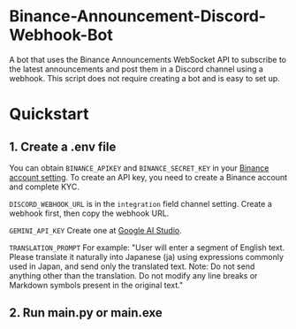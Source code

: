 # Binance-Announcement-Discord-Webhook-Bot
A bot that uses the Binance Announcements WebSocket API to subscribe to the latest announcements and post them in a Discord channel using a webhook. This script does not require creating a bot and is easy to set up.

# Quickstart
## 1. Create a .env file

You can obtain `BINANCE_APIKEY` and `BINANCE_SECRET_KEY` in your [Binance account setting](https://www.binance.com/zh-TC/my/settings/api-management). To create an API key, you need to create a Binance account and complete KYC.

`DISCORD_WEBHOOK_URL` is in the `integration` field channel setting. Create a webhook first, then copy the webhook URL.

`GEMINI_API_KEY` Create one at [Google AI Studio](https://aistudio.google.com/apikey).

`TRANSLATION_PROMPT` For example: "User will enter a segment of English text. Please translate it naturally into Japanese (ja) using expressions commonly used in Japan, and send only the translated text. Note: Do not send anything other than the translation. Do not modify any line breaks or Markdown symbols present in the original text."

## 2. Run main.py or main.exe